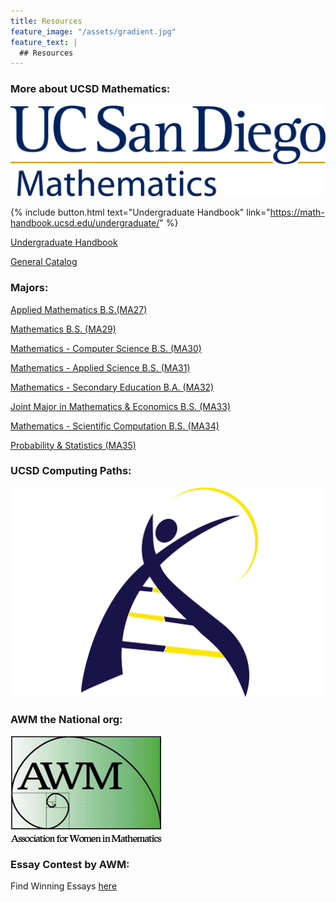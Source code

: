 ```yaml
---
title: Resources
feature_image: "/assets/gradient.jpg"
feature_text: |
  ## Resources
---
```


### More about UCSD Mathematics: 

[![Mathematics Deparment](/assets/ucsdmathlogo.png)](https://math.ucsd.edu/)

{% include button.html text="Undergraduate Handbook" link="https://math-handbook.ucsd.edu/undergraduate/" %}

[Undergraduate Handbook](https://math-handbook.ucsd.edu/undergraduate/)

[General Catalog](https://catalog.ucsd.edu/curric/MATH-ug.html)

### Majors:

[Applied Mathematics B.S.(MA27)](https://math-handbook.ucsd.edu/undergraduate/ma27-applied-mathematics-b-s/)

[Mathematics B.S. (MA29)](https://math-handbook.ucsd.edu/undergraduate/ma29-mathematics-b-s/)

[Mathematics - Computer Science B.S. (MA30)](https://math-handbook.ucsd.edu/undergraduate/ma30-math-computer-science-b-s/)

[Mathematics - Applied Science B.S. (MA31)](https://math-handbook.ucsd.edu/undergraduate/ma31-math-applied-science-b-s/)

[Mathematics - Secondary Education B.A. (MA32)](https://math-handbook.ucsd.edu/undergraduate/ma32-math-secondary-education-b-a/)

[Joint Major in Mathematics & Economics B.S. (MA33)](https://math-handbook.ucsd.edu/undergraduate/ma33-joint-major-in-math-econ/)

[Mathematics - Scientific Computation B.S. (MA34)](https://math-handbook.ucsd.edu/undergraduate/ma34-math-scientific-computation-b-s/)

[Probability & Statistics (MA35)](https://math-handbook.ucsd.edu/undergraduate/ma35-probability-statistics-b-s/)

### UCSD Computing Paths:

[![Computing Paths](/assets/ucsdcplogo.png)](http://computingpaths.ucsd.edu/)


### AWM the National org:

[![AWMorg](/assets/awmlogo.png)](https://awm-math.org/)

### Essay Contest by AWM:

Find Winning Essays [here](https://awm-math.org/awards/student-essay-contest/)
